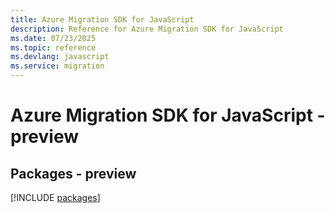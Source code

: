 ```yaml
---
title: Azure Migration SDK for JavaScript
description: Reference for Azure Migration SDK for JavaScript
ms.date: 07/23/2025
ms.topic: reference
ms.devlang: javascript
ms.service: migration
---
```

# Azure Migration SDK for JavaScript - preview
## Packages - preview
[!INCLUDE [packages](migration-index.md)]